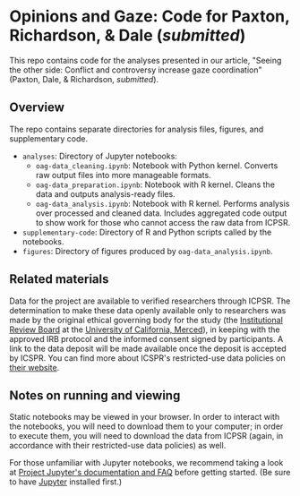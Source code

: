 # Opinions and Gaze: Code for Paxton, Richardson, & Dale (*submitted*)

This repo contains code for the analyses presented in our article, "Seeing the
other side: Conflict and controversy increase gaze coordination" (Paxton, Dale,
& Richardson, *submitted*).

## Overview

The repo contains separate directories for analysis files, figures, and
supplementary code.

* `analyses`: Directory of Jupyter notebooks:
    * `oag-data_cleaning.ipynb`: Notebook with Python kernel. Converts raw
      output files into more manageable formats.
    * `oag-data_preparation.ipynb`: Notebook with R kernel. Cleans the data
      and outputs analysis-ready files.
    * `oag-data_analysis.ipynb`: Notebook with R kernel. Performs analysis over
      processed and cleaned data. Includes aggregated code output to show
      work for those who cannot access the raw data from ICPSR.
* `supplementary-code`: Directory of R and Python scripts called by the
  notebooks.
* `figures`: Directory of figures produced by `oag-data_analysis.ipynb`.

## Related materials

Data for the project are available to verified researchers through ICPSR. The
determination to make these data openly available only to researchers was made
by the original ethical governing body for the study (the [Institutional
Review Board](http://rci.ucmerced.edu/irb) at the [University of California,
Merced](https://www.ucmerced.edu/)), in keeping with the approved IRB protocol
and the informed consent signed by participants. A link to the data deposit
will be made available once the deposit is accepted by ICSPR. You can find more
about ICSPR's restricted-use data policies on
[their website](https://www.icpsr.umich.edu/icpsrweb/content/ICPSR/access/restricted/).

## Notes on running and viewing

Static notebooks may be viewed in your browser. In order to interact with the
notebooks, you will need to download them to your computer; in order to execute
them, you will need to download the data from ICPSR (again, in accordance with
their restricted-use data policies) as well.

For those unfamiliar with Jupyter notebooks, we recommend taking a look at
[Project Jupyter's documentation and FAQ](https://jupyter.readthedocs.io/en/latest/running.html#running)
before getting started. (Be sure to have [Jupyter](http://jupyter.org/install)
installed first.)
